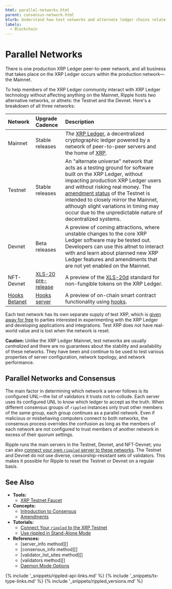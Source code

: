```yaml
---
html: parallel-networks.html
parent: consensus-network.html
blurb: Understand how test networks and alternate ledger chains relate to the production XRP Ledger.
labels:
  - Blockchain
---
```

# Parallel Networks

There is one production XRP Ledger peer-to-peer network, and all business that takes place on the XRP Ledger occurs within the production network—the Mainnet.

To help members of the XRP Ledger community interact with XRP Ledger technology without affecting anything on the Mainnet, Ripple hosts two alternative networks, or altnets: the Testnet and the Devnet. Here's a breakdown of all three networks:

| Network | Upgrade Cadence | Description                                      |
|:--------|:----------------|:-------------------------------------------------|
| Mainnet | Stable releases | _The_ [XRP Ledger](xrp-ledger-overview.html), a  decentralized cryptographic ledger powered by a network of peer-to-peer servers and the home of [XRP](xrp.html). |
| Testnet | Stable releases | An "alternate universe" network that acts as a testing ground for software built on the XRP Ledger, without impacting production XRP Ledger users and without risking real money. The [amendment status](known-amendments.html) of the Testnet is intended to closely mirror the Mainnet, although slight variations in timing may occur due to the unpredictable nature of decentralized systems. |
| Devnet  | Beta releases   | A preview of coming attractions, where unstable changes to the core XRP Ledger software may be tested out. Developers can use this altnet to interact with and learn about planned new XRP Ledger features and amendments that are not yet enabled on the Mainnet. |
| NFT-Devnet | [XLS-20 pre-release](https://github.com/ripple/rippled/tree/xls20) | A preview of the [XLS-20d](https://github.com/XRPLF/XRPL-Standards/discussions/46) standard for non-fungible tokens on the XRP Ledger. |
| [Hooks Betanet](https://hooks-testnet-v2.xrpl-labs.com/) | [Hooks server](https://github.com/XRPL-Labs/xrpld-hooks) | A preview of on-chain smart contract functionality using [hooks](https://write.as/xumm/xrpl-labs-is-working-on-the-transaction-hooks-amendment-for-the-xrp-ledger). |

Each test network has its own separate supply of test XRP, which is [given away for free](xrp-testnet-faucet.html) to parties interested in experimenting with the XRP Ledger and developing applications and integrations. Test XRP does not have real-world value and is lost when the network is reset.

**Caution:** Unlike the XRP Ledger Mainnet, test networks are usually _centralized_ and there are no guarantees about the stability and availability of these networks. They have been and continue to be used to test various properties of server configuration, network topology, and network performance.


## Parallel Networks and Consensus

The main factor in determining which network a server follows is its configured UNL—the list of validators it trusts not to collude. Each server uses its configured UNL to know which ledger to accept as the truth. When different consensus groups of `rippled` instances only trust other members of the same group, each group continues as a parallel network. Even if malicious or misbehaving computers connect to both networks, the consensus process overrides the confusion as long as the members of each network are not configured to trust members of another network in excess of their quorum settings.

Ripple runs the main servers in the Testnet, Devnet, and NFT-Devnet; you can also [connect your own `rippled` server to these networks](connect-your-rippled-to-the-xrp-test-net.html). The Testnet and Devnet do not use diverse, censorship-resistant sets of validators. This makes it possible for Ripple to reset the Testnet or Devnet on a regular basis.


## See Also

- **Tools:**
    - [XRP Testnet Faucet](xrp-test-net-faucet.html)
- **Concepts:**
    - [Introduction to Consensus](intro-to-consensus.html)
    - [Amendments](amendments.html)
- **Tutorials:**
    - [Connect Your `rippled` to the XRP Testnet](connect-your-rippled-to-the-xrp-test-net.html)
    - [Use rippled in Stand-Alone Mode](use-stand-alone-mode.html)
- **References:**
    - [server_info method][]
    - [consensus_info method][]
    - [validator_list_sites method][]
    - [validators method][]
    - [Daemon Mode Options](commandline-usage.html#daemon-mode-options)


<!--{# common link defs #}-->
{% include '_snippets/rippled-api-links.md' %}
{% include '_snippets/tx-type-links.md' %}
{% include '_snippets/rippled_versions.md' %}
